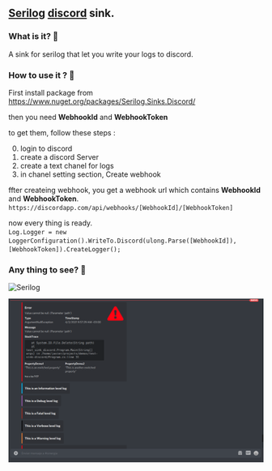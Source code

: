 ## [Serilog](https://serilog.net) [discord](https://discordapp.com) sink.

### What is it? 🤔

A sink for serilog that let you write your logs to discord.

### How to use it ? 🤔

First install package from
https://www.nuget.org/packages/Serilog.Sinks.Discord/

then you need **WebhookId** and **WebhookToken**

to get them, follow these steps :

0. login to discord
1. create a discord Server
2. create a text chanel for logs
3. in chanel setting section, Create webhook

ffter createing webhook, you get a webhook url which contains **WebhookId** and **WebhookToken**.
`https://discordapp.com/api/webhooks/[WebhookId]/[WebhookToken]`

now every thing is ready.                                                                            
`Log.Logger = new LoggerConfiguration().WriteTo.Discord(ulong.Parse([WebhookId]), [WebhookToken]).CreateLogger();`


### Any thing to see? 🤔

![Serilog](/Screenshots/logs1.png?raw=true)

![Serilog](/Screenshots/logs.png?raw=true)
